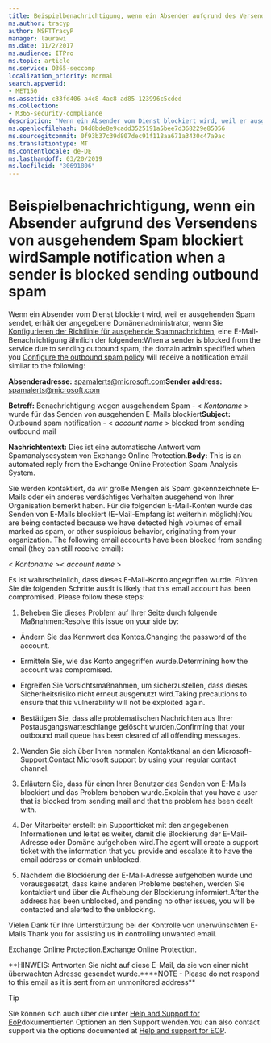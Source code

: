 ```yaml
---
title: Beispielbenachrichtigung, wenn ein Absender aufgrund des Versendens von ausgehendem Spam blockiert wird
ms.author: tracyp
author: MSFTTracyP
manager: laurawi
ms.date: 11/2/2017
ms.audience: ITPro
ms.topic: article
ms.service: O365-seccomp
localization_priority: Normal
search.appverid:
- MET150
ms.assetid: c33fd406-a4c8-4ac8-ad85-123996c5cded
ms.collection:
- M365-security-compliance
description: 'Wenn ein Absender vom Dienst blockiert wird, weil er ausgehenden Spam sendet, erhält der angegebene Domänenadministrator, wenn Sie Konfigurieren der Richtlinie für ausgehende Spamnachrichten, eine E-Mail-Benachrichtigung ähnlich der folgenden:'
ms.openlocfilehash: 04d8bde8e9cadd3525191a5bee7d368229e85056
ms.sourcegitcommit: 0f93b37c39d807dec91f118aa671a3430c47a9ac
ms.translationtype: MT
ms.contentlocale: de-DE
ms.lasthandoff: 03/20/2019
ms.locfileid: "30691806"
---
```

# <a name="sample-notification-when-a-sender-is-blocked-sending-outbound-spam"></a><span data-ttu-id="1fb74-103">Beispielbenachrichtigung, wenn ein Absender aufgrund des Versendens von ausgehendem Spam blockiert wird</span><span class="sxs-lookup"><span data-stu-id="1fb74-103">Sample notification when a sender is blocked sending outbound spam</span></span>

<span data-ttu-id="1fb74-104">Wenn ein Absender vom Dienst blockiert wird, weil er ausgehenden Spam sendet, erhält der angegebene Domänenadministrator, wenn Sie [Konfigurieren der Richtlinie für ausgehende Spamnachrichten](configure-the-outbound-spam-policy.md), eine E-Mail-Benachrichtigung ähnlich der folgenden:</span><span class="sxs-lookup"><span data-stu-id="1fb74-104">When a sender is blocked from the service due to sending outbound spam, the domain admin specified when you [Configure the outbound spam policy](configure-the-outbound-spam-policy.md) will receive a notification email similar to the following:</span></span> 
  
 <span data-ttu-id="1fb74-105">**Absenderadresse:** spamalerts@microsoft.com</span><span class="sxs-lookup"><span data-stu-id="1fb74-105">**Sender address:** spamalerts@microsoft.com</span></span> 
  
 <span data-ttu-id="1fb74-106">**Betreff:** Benachrichtigung wegen ausgehendem Spam - \<  *Kontoname*  \> wurde für das Senden von ausgehenden E-Mails blockiert</span><span class="sxs-lookup"><span data-stu-id="1fb74-106">**Subject:** Outbound spam notification - \<  *account name*  \> blocked from sending outbound mail</span></span> 
  
 <span data-ttu-id="1fb74-107">**Nachrichtentext:** Dies ist eine automatische Antwort vom Spamanalysesystem von Exchange Online Protection.</span><span class="sxs-lookup"><span data-stu-id="1fb74-107">**Body:** This is an automated reply from the Exchange Online Protection Spam Analysis System.</span></span> 
  
<span data-ttu-id="1fb74-p101">Sie werden kontaktiert, da wir große Mengen als Spam gekennzeichnete E-Mails oder ein anderes verdächtiges Verhalten ausgehend von Ihrer Organisation bemerkt haben. Für die folgenden E-Mail-Konten wurde das Senden von E-Mails blockiert (E-Mail-Empfang ist weiterhin möglich):</span><span class="sxs-lookup"><span data-stu-id="1fb74-p101">You are being contacted because we have detected high volumes of email marked as spam, or other suspicious behavior, originating from your organization. The following email accounts have been blocked from sending email (they can still receive email):</span></span>
  
<span data-ttu-id="1fb74-110">\< *Kontoname*  \></span><span class="sxs-lookup"><span data-stu-id="1fb74-110">\< *account name*  \></span></span> 
  
<span data-ttu-id="1fb74-p102">Es ist wahrscheinlich, dass dieses E-Mail-Konto angegriffen wurde. Führen Sie die folgenden Schritte aus:</span><span class="sxs-lookup"><span data-stu-id="1fb74-p102">It is likely that this email account has been compromised. Please follow these steps:</span></span>
  
1. <span data-ttu-id="1fb74-113">Beheben Sie dieses Problem auf Ihrer Seite durch folgende Maßnahmen:</span><span class="sxs-lookup"><span data-stu-id="1fb74-113">Resolve this issue on your side by:</span></span>
    
  - <span data-ttu-id="1fb74-114">Ändern Sie das Kennwort des Kontos.</span><span class="sxs-lookup"><span data-stu-id="1fb74-114">Changing the password of the account.</span></span>
    
  - <span data-ttu-id="1fb74-115">Ermitteln Sie, wie das Konto angegriffen wurde.</span><span class="sxs-lookup"><span data-stu-id="1fb74-115">Determining how the account was compromised.</span></span>
    
  - <span data-ttu-id="1fb74-116">Ergreifen Sie Vorsichtsmaßnahmen, um sicherzustellen, dass dieses Sicherheitsrisiko nicht erneut ausgenutzt wird.</span><span class="sxs-lookup"><span data-stu-id="1fb74-116">Taking precautions to ensure that this vulnerability will not be exploited again.</span></span>
    
  - <span data-ttu-id="1fb74-117">Bestätigen Sie, dass alle problematischen Nachrichten aus Ihrer Postausgangswarteschlange gelöscht wurden.</span><span class="sxs-lookup"><span data-stu-id="1fb74-117">Confirming that your outbound mail queue has been cleared of all offending messages.</span></span>
    
2. <span data-ttu-id="1fb74-118">Wenden Sie sich über Ihren normalen Kontaktkanal an den Microsoft-Support.</span><span class="sxs-lookup"><span data-stu-id="1fb74-118">Contact Microsoft support by using your regular contact channel.</span></span>
    
3. <span data-ttu-id="1fb74-119">Erläutern Sie, dass für einen Ihrer Benutzer das Senden von E-Mails blockiert und das Problem behoben wurde.</span><span class="sxs-lookup"><span data-stu-id="1fb74-119">Explain that you have a user that is blocked from sending mail and that the problem has been dealt with.</span></span>
    
4. <span data-ttu-id="1fb74-120">Der Mitarbeiter erstellt ein Supportticket mit den angegebenen Informationen und leitet es weiter, damit die Blockierung der E-Mail-Adresse oder Domäne aufgehoben wird.</span><span class="sxs-lookup"><span data-stu-id="1fb74-120">The agent will create a support ticket with the information that you provide and escalate it to have the email address or domain unblocked.</span></span>
    
5. <span data-ttu-id="1fb74-121">Nachdem die Blockierung der E-Mail-Adresse aufgehoben wurde und vorausgesetzt, dass keine anderen Probleme bestehen, werden Sie kontaktiert und über die Aufhebung der Blockierung informiert.</span><span class="sxs-lookup"><span data-stu-id="1fb74-121">After the address has been unblocked, and pending no other issues, you will be contacted and alerted to the unblocking.</span></span>
    
<span data-ttu-id="1fb74-122">Vielen Dank für Ihre Unterstützung bei der Kontrolle von unerwünschten E-Mails.</span><span class="sxs-lookup"><span data-stu-id="1fb74-122">Thank you for assisting us in controlling unwanted email.</span></span>
  
<span data-ttu-id="1fb74-123">Exchange Online Protection.</span><span class="sxs-lookup"><span data-stu-id="1fb74-123">Exchange Online Protection.</span></span>
  
<span data-ttu-id="1fb74-124">\*\*HINWEIS: Antworten Sie nicht auf diese E-Mail, da sie von einer nicht überwachten Adresse gesendet wurde.\*\*</span><span class="sxs-lookup"><span data-stu-id="1fb74-124">\*\*NOTE - Please do not respond to this email as it is sent from an unmonitored address\*\*</span></span>
  
> [!TIP]
> <span data-ttu-id="1fb74-125">Sie können sich auch über die unter [Help and Support for EoP](eop/help-and-support-for-eop.md)dokumentierten Optionen an den Support wenden.</span><span class="sxs-lookup"><span data-stu-id="1fb74-125">You can also contact support via the options documented at [Help and support for EOP](eop/help-and-support-for-eop.md).</span></span> 
  


